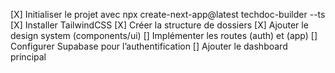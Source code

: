 [X] Initialiser le projet avec npx create-next-app@latest techdoc-builder --ts
[X] Installer TailwindCSS
[X] Créer la structure de dossiers
[X] Ajouter le design system (components/ui)
[] Implémenter les routes (auth) et (app)
[] Configurer Supabase pour l’authentification
[] Ajouter le dashboard principal